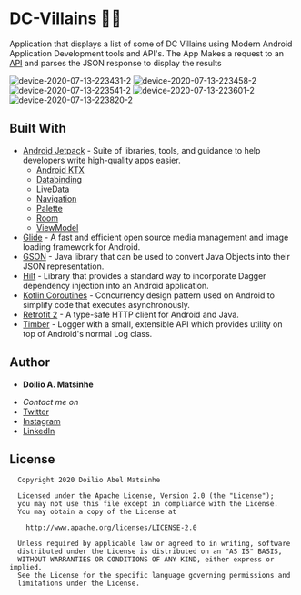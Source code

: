 # DC-Villains 🦹‍♂️
Application that displays a list of some of DC Villains using Modern Android Application Development tools and API's.
The App Makes a request to an [API](https://rosariopfernandes.github.io/dc-villains-api/) and parses the JSON response to display the results



![device-2020-07-13-223431-2](https://user-images.githubusercontent.com/38020305/87352029-ac7fb300-c55a-11ea-9b51-3eafd6c74ba7.png)
![device-2020-07-13-223458-2](https://user-images.githubusercontent.com/38020305/87352048-b4d7ee00-c55a-11ea-951a-6c8d9605fe6d.png)
![device-2020-07-13-223541-2](https://user-images.githubusercontent.com/38020305/87352051-b6091b00-c55a-11ea-8d5b-244b7d0cec65.png)
![device-2020-07-13-223601-2](https://user-images.githubusercontent.com/38020305/87352056-b73a4800-c55a-11ea-960f-3e682a96c12d.png)
![device-2020-07-13-223820-2](https://user-images.githubusercontent.com/38020305/87352057-b7d2de80-c55a-11ea-9780-48de67c65625.png)


## Built With

* [Android Jetpack](https://developer.android.com/jetpack/?gclid=Cj0KCQjwhJrqBRDZARIsALhp1WQBmjQ4WUpnRT4ETGGR1T_rQG8VU3Ta_kVwiznZASR5y4fgPDRYFqkaAhtfEALw_wcB) - Suite of libraries, tools, and guidance to help developers write high-quality apps easier.
  * [Android KTX](https://developer.android.com/kotlin/ktx)
  * [Databinding](https://developer.android.com/jetpack/androidx/releases/databinding)
  * [LiveData](https://developer.android.com/topic/libraries/architecture/livedata)
  * [Navigation](https://developer.android.com/jetpack/androidx/releases/navigation)
  * [Palette](https://developer.android.com/jetpack/androidx/releases/palette)
  * [Room](https://developer.android.com/topic/libraries/architecture/room)
  * [ViewModel](https://developer.android.com/topic/libraries/architecture/viewmodel)
* [Glide](https://github.com/bumptech/glide) - A fast and efficient open source media management and image loading framework for Android.
* [GSON](https://github.com/google/gson) - Java library that can be used to convert Java Objects into their JSON representation.
* [Hilt](https://developer.android.com/training/dependency-injection/hilt-android) - Library that provides a standard way to incorporate Dagger dependency injection into an Android application.
* [Kotlin Coroutines](https://developer.android.com/kotlin/coroutines) - Concurrency design pattern used on Android to simplify code that executes asynchronously.
* [Retrofit 2](https://github.com/square/retrofit) - A type-safe HTTP client for Android and Java.
* [Timber](https://github.com/JakeWharton/timber) - Logger with a small, extensible API which provides utility on top of Android's normal Log class.



## Author

* **Doilio A. Matsinhe**  
- *Contact me on*
- [Twitter](https://twitter.com/DoilioMatsinhe)
- [Instagram](https://www.instagram.com/doiliomatsinhe/)
- [LinkedIn](https://www.linkedin.com/in/doilio-matsinhe)


## License

      Copyright 2020 Doilio Abel Matsinhe

      Licensed under the Apache License, Version 2.0 (the "License");
      you may not use this file except in compliance with the License.
      You may obtain a copy of the License at

        http://www.apache.org/licenses/LICENSE-2.0

      Unless required by applicable law or agreed to in writing, software
      distributed under the License is distributed on an "AS IS" BASIS,
      WITHOUT WARRANTIES OR CONDITIONS OF ANY KIND, either express or implied.
      See the License for the specific language governing permissions and
      limitations under the License.
